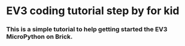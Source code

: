 # EV3 coding tutorial step by for kid
### This is a simple tutorial to help getting started the EV3 MicroPython on Brick.  
